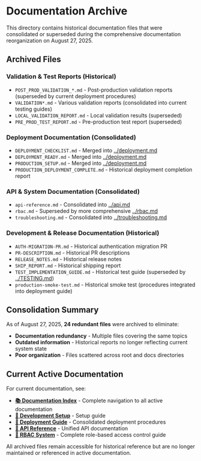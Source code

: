 # Documentation Archive

This directory contains historical documentation files that were consolidated or superseded during the comprehensive documentation reorganization on August 27, 2025.

## Archived Files

### Validation & Test Reports (Historical)
- `POST_PROD_VALIDATION_*.md` - Post-production validation reports (superseded by current deployment procedures)
- `VALIDATION*.md` - Various validation reports (consolidated into current testing guides)
- `LOCAL_VALIDATION_REPORT.md` - Local validation results (superseded)
- `PRE_PROD_TEST_REPORT.md` - Pre-production test report (superseded)

### Deployment Documentation (Consolidated)
- `DEPLOYMENT_CHECKLIST.md` - Merged into [../deployment.md](../deployment.md)
- `DEPLOYMENT_READY.md` - Merged into [../deployment.md](../deployment.md)  
- `PRODUCTION_SETUP.md` - Merged into [../deployment.md](../deployment.md)
- `PRODUCTION_DEPLOYMENT_COMPLETE.md` - Historical deployment completion report

### API & System Documentation (Consolidated)
- `api-reference.md` - Consolidated into [../api.md](../api.md)
- `rbac.md` - Superseded by more comprehensive [../rbac.md](../rbac.md)
- `troubleshooting.md` - Consolidated into [../troubleshooting.md](../troubleshooting.md)

### Development & Release Documentation (Historical)
- `AUTH-MIGRATION-PR.md` - Historical authentication migration PR
- `PR-DESCRIPTION.md` - Historical PR descriptions
- `RELEASE_NOTES.md` - Historical release notes
- `SHIP_REPORT.md` - Historical shipping report
- `TEST_IMPLEMENTATION_GUIDE.md` - Historical test guide (superseded by [../TESTING.md](../TESTING.md))
- `production-smoke-test.md` - Historical smoke test (procedures integrated into deployment guide)

## Consolidation Summary

As of August 27, 2025, **24 redundant files** were archived to eliminate:
- **Documentation redundancy** - Multiple files covering the same topics
- **Outdated information** - Historical reports no longer reflecting current system state
- **Poor organization** - Files scattered across root and docs directories

## Current Active Documentation

For current documentation, see:
- **[📚 Documentation Index](../README.md)** - Complete navigation to all active documentation
- **[🚀 Development Setup](../dev-setup.md)** - Setup guide
- **[🔧 Deployment Guide](../deployment.md)** - Consolidated deployment procedures
- **[📖 API Reference](../api.md)** - Unified API documentation
- **[🔐 RBAC System](../rbac.md)** - Complete role-based access control guide

All archived files remain accessible for historical reference but are no longer maintained or referenced in active documentation.